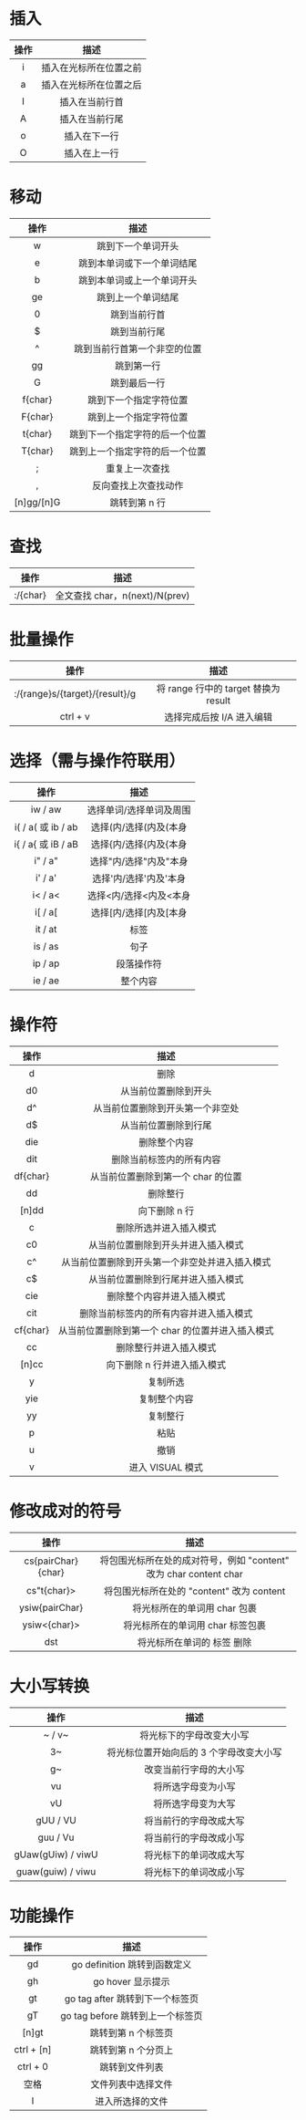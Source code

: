 # 插入

| 操作 |          描述          |
| :--: | :--------------------: |
|  i   | 插入在光标所在位置之前 |
|  a   | 插入在光标所在位置之后 |
|  I   |     插入在当前行首     |
|  A   |     插入在当前行尾     |
|  o   |      插入在下一行      |
|  O   |      插入在上一行      |

# 移动

|  操作   |              描述              |
| :-----: | :----------------------------: |
|    w    |       跳到下一个单词开头       |
|    e    |   跳到本单词或下一个单词结尾   |
|    b    |   跳到本单词或上一个单词开头   |
|   ge    |       跳到上一个单词结尾       |
|    0    |          跳到当前行首          |
|    $    |          跳到当前行尾          |
|    ^    |  跳到当前行首第一个非空的位置  |
|   gg    |           跳到第一行           |
|    G    |          跳到最后一行          |
| f{char} |     跳到下一个指定字符位置     |
| F{char} |     跳到上一个指定字符位置     |
| t{char} | 跳到下一个指定字符的后一个位置 |
| T{char} | 跳到上一个指定字符的后一个位置 |
|    ;    |         重复上一次查找         |
|    ,    |      反向查找上次查找动作      |
|    [n]gg/[n]G    |      跳转到第 n 行      |

# 查找

|        操作        |          描述           |
| :----------------: | :---------------------: |
|      :/{char}       | 全文查找 char，n(next)/N(prev) |

# 批量操作

|        操作        |          描述           |
| :----------------: | :---------------------: |
|      :/{range}s/{target}/{result}/g      | 将 range 行中的 target 替换为 result |
|      ctrl + v       | 选择完成后按 I/A 进入编辑 |

# 选择（需与操作符联用）

|        操作        |          描述           |
| :----------------: | :---------------------: |
|      iw / aw       | 选择单词/选择单词及周围 |
| i( / a( 或 ib / ab | 选择(内/选择(内及(本身  |
| i{ / a{ 或 iB / aB | 选择{内/选择{内及{本身  |
|      i" / a"       | 选择"内/选择"内及"本身  |
|      i' / a'       | 选择'内/选择'内及'本身  |
|      i< / a<       | 选择<内/选择<内及<本身  |
|      i[ / a[       | 选择[内/选择[内及[本身  |
|      it / at       |          标签           |
|      is / as       |          句子           |
|      ip / ap       |       段落操作符        |
|      ie / ae       |        整个内容         |

# 操作符

|   操作   |                       描述                       |
| :------: | :----------------------------------------------: |
|    d     |                       删除                       |
|    d0    |               从当前位置删除到开头               |
|    d^    |         从当前位置删除到开头第一个非空处         |
|    d$    |               从当前位置删除到行尾               |
|   die    |                   删除整个内容                   |
|   dit    |             删除当前标签内的所有内容             |
| df{char} |        从当前位置删除到第一个 char 的位置        |
|    dd    |                     删除整行                     |
|  [n]dd   |                  向下删除 n 行                   |
|    c     |              删除所选并进入插入模式              |
|    c0    |        从当前位置删除到开头并进入插入模式        |
|    c^    |  从当前位置删除到开头第一个非空处并进入插入模式  |
|    c$    |        从当前位置删除到行尾并进入插入模式        |
|   cie    |            删除整个内容并进入插入模式            |
|   cit    |      删除当前标签内的所有内容并进入插入模式      |
| cf{char} | 从当前位置删除到第一个 char 的位置并进入插入模式 |
|    cc    |              删除整行并进入插入模式              |
|  [n]cc   |           向下删除 n 行并进入插入模式            |
|    y     |                     复制所选                     |
|   yie    |                   复制整个内容                   |
|    yy    |                     复制整行                     |
|    p     |                       粘贴                       |
|    u     |                       撤销                       |
|    v     |                 进入 VISUAL 模式                 |

# 修改成对的符号

|        操作        |                               描述                                |
| :----------------: | :---------------------------------------------------------------: |
| cs{pairChar}{char} | 将包围光标所在处的成对符号，例如 "content" 改为 char content char |
|    cs"t{char}>     |      将包围光标所在处的 "content" 改为 <char>content</char>       |
|   ysiw{pairChar}   |                   将光标所在的单词用 char 包裹                    |
|    ysiw<{char}>    |                 将光标所在的单词用 char 标签包裹                  |
|        dst         |                    将光标所在单词的 标签 删除                     |

# 大小写转换

|       操作        |                  描述                   |
| :---------------: | :-------------------------------------: |
|      ~ / v~       |        将光标下的字母改变大小写         |
|        3~         | 将光标位置开始向后的 3 个字母改变大小写 |
|        g~         |         改变当前行字母的大小写          |
|        vu         |           将所选字母变为小写            |
|        vU         |           将所选字母变为大写            |
|     gUU / VU      |         将当前行的字母改成大写          |
|     guu / Vu      |         将当前行的字母改成小写          |
| gUaw(gUiw) / viwU |         将光标下的单词改成大写          |
| guaw(guiw) / viwu |         将光标下的单词改成小写          |

# 功能操作

|    操作    |               描述               |
| :--------: | :------------------------------: |
|     gd     |   go definition 跳转到函数定义   |
|     gh     |        go hover 显示提示         |
|     gt     | go tag after 跳转到下一个标签页  |
|     gT     | go tag before 跳转到上一个标签页 |
|   [n]gt    |       跳转到第 n 个标签页        |
| ctrl + [n] |       跳转到第 n 个分页上        |
|  ctrl + 0  |          跳转到文件列表          |
|    空格    |        文件列表中选择文件        |
|     l      |         进入所选择的文件         |
